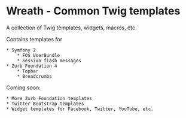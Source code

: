 Wreath - Common Twig templates
==============================

A collection of Twig templates, widgets, macros, etc.

Contains templates for

    * Symfony 2
        * FOS UserBundle
        * Session flash messages
    * Zurb Foundation 4
        * Topbar
        * Breadcrumbs


Coming soon:
    
    * More Zurb Foundation templates
    * Twitter Bootstrap templates
    * Widget templates for Facebook, Twitter, YouTube, etc.
